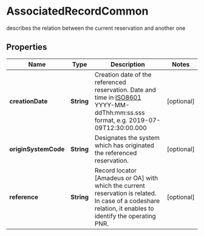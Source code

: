 

# AssociatedRecordCommon

describes the relation between the current reservation and another one

## Properties

| Name | Type | Description | Notes |
|------------ | ------------- | ------------- | -------------|
|**creationDate** | **String** | Creation date of the referenced reservation. Date and time in [ISO8601](https://en.wikipedia.org/wiki/ISO_8601) YYYY-MM-ddThh:mm:ss.sss format, e.g. 2019-07-09T12:30:00.000 |  [optional] |
|**originSystemCode** | **String** | Designates the system which has originated the referenced reservation. |  [optional] |
|**reference** | **String** | Record locator [Amadeus or OA] with which the current reservation is related. In case of a codeshare relation, it enables to identify the operating PNR. |  [optional] |



